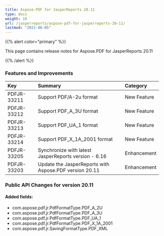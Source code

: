 ```yaml
---
title: Aspose.PDF for JasperReports 20.11
type: docs
weight: 10
url: /jasperreports/aspose-pdf-for-jasperreports-20-11/
lastmod: "2021-06-05"
---
```




{{% alert color="primary" %}}

This page contains release notes for Aspose.PDF for JasperReports 20.11

{{% /alert %}}
### **Features and Improvements**

|**Key**|**Summary**|**Category**|
| :- | :- | :- |
|PDFJR-33211|Support PDF/A-2u format|New Feature|
|PDFJR-33212|Support PDF_A_3U format|New Feature|
|PDFJR-33213|Support PDF_UA_1 format|New Feature|
|PDFJR-33214|Support PDF_X_1A_2001 format|New Feature|
|PDFJR-33205|Synchronize with latest JasperReports version - 6.16|Enhancement|
|PDFJR-33203|Update the JasperReports with Aspose.PDF version 20.11|Enhancement|
### **Public API Changes for version 20.11**
#### **Added fields:**

- com.aspose.pdf.jr.PdfFormatType.PDF_A_2U
- com.aspose.pdf.jr.PdfFormatType.PDF_A_3U
- com.aspose.pdf.jr.PdfFormatType.PDF_UA_1
- com.aspose.pdf.jr.PdfFormatType.PDF_X_1A_2001
- com.aspose.pdf.jr.SavingFormatType.PDF_XML


